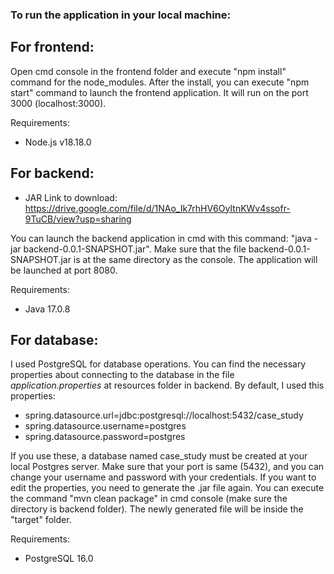 ### To run the application in your local machine:

## For frontend:

Open cmd console in the frontend folder and execute "npm install" command for the node_modules.
After the install, you can execute "npm start" command to launch the frontend application. It will run on the port 3000 (localhost:3000).

Requirements:
- Node.js v18.18.0


## For backend:

- JAR Link to download: https://drive.google.com/file/d/1NAo_Ik7rhHV6OyItnKWv4ssofr-9TuCB/view?usp=sharing
  
You can launch the backend application in cmd with this command: "java -jar backend-0.0.1-SNAPSHOT.jar". Make sure that the file
backend-0.0.1-SNAPSHOT.jar is at the same directory as the console.
The application will be launched at port 8080.

Requirements:
- Java 17.0.8


## For database:

I used PostgreSQL for database operations. You can find the necessary properties about connecting to the database
in the file *application.properties* at resources folder in backend. By default, I used this properties:


- spring.datasource.url=jdbc:postgresql://localhost:5432/case_study
- spring.datasource.username=postgres
- spring.datasource.password=postgres


If you use these, a database named case_study must be created at your local Postgres server. Make sure that your port is 
same (5432), and you can change your username and password with your credentials. If you want to edit the properties, you need to
generate the .jar file again. You can execute the command "mvn clean package" in cmd console (make sure the directory is backend folder).
The newly generated file will be inside the "target" folder.

Requirements:
- PostgreSQL 16.0
